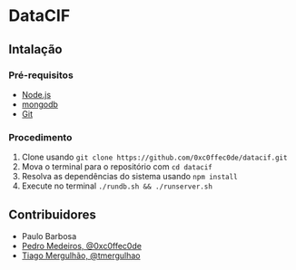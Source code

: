 # DataCIF

## Intalação

### Pré-requisitos

- [Node.js](https://nodejs.org)
- [mongodb](https://www.mongodb.org)
- [Git](http://git-scm.com)

### Procedimento

1. Clone usando `git clone https://github.com/0xc0ffec0de/datacif.git`
1. Mova o terminal para o repositório com `cd datacif`
1. Resolva as dependências do sistema usando `npm install`
1. Execute no terminal `./rundb.sh && ./runserver.sh`

## Contribuidores

- Paulo Barbosa
- [Pedro Medeiros, @0xc0ffec0de](https://github.com/0xc0ffec0de)
- [Tiago Mergulhão, @tmergulhao](https://github.com/tmergulhao)
